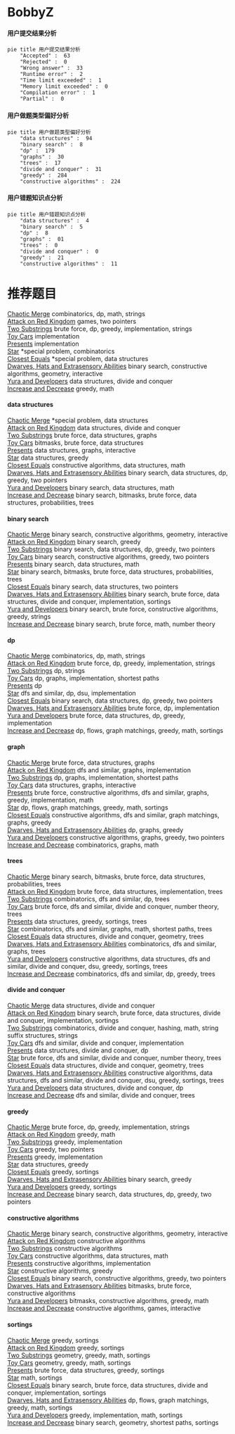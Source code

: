 # BobbyZ
<!-- tabs:start -->
#### **用户提交结果分析**

```mermaid
pie title 用户提交结果分析
    "Accepted" :  63
    "Rejected" :  0
    "Wrong answer" :  33
    "Runtime error" :  2
    "Time limit exceeded" :  1
    "Memory limit exceeded" :  0
    "Compilation error" :  1
    "Partial" :  0
```
#### **用户做题类型偏好分析**

```mermaid
pie title 用户做题类型偏好分析
    "data structures" :  94
    "binary search" :  8
    "dp" :  179
    "graphs" :  30
    "trees" :  17
    "divide and conquer" :  31
    "greedy" :  284
    "constructive algorithms" :  224
```
#### **用户错题知识点分析**

```mermaid
pie title 用户错题知识点分析
    "data structures" :  4
    "binary search" :  5
    "dp" :  8
    "graphs" :  01
    "trees" :  0
    "divide and conquer" :  0
    "greedy" :  21
    "constructive algorithms" :  11
```
<!-- tabs:end -->
# 推荐题目
[Chaotic Merge](http://codeforces.com/problemset/problem/1499/E)		combinatorics,
                        dp,
                        math,
                        strings		  
[Attack on Red Kingdom](http://codeforces.com/problemset/problem/1312/F)		games,
                        two pointers		  
[Two Substrings](http://codeforces.com/problemset/problem/550/A)		brute force,
                        dp,
                        greedy,
                        implementation,
                        strings		  
[Toy Cars](http://codeforces.com/problemset/problem/545/A)		implementation		  
[Presents](http://codeforces.com/problemset/problem/54/A)		implementation		  
[Star](http://codeforces.com/problemset/problem/171/B)		*special problem,
                        combinatorics		  
[Closest Equals](http://codeforces.com/problemset/problem/522/D)		*special problem,
                        data structures		  
[Dwarves, Hats and Extrasensory Abilities](http://codeforces.com/problemset/problem/1063/C)		binary search,
                        constructive algorithms,
                        geometry,
                        interactive		  
[Yura and Developers](http://codeforces.com/problemset/problem/549/F)		data structures,
                        divide and conquer		  
[Increase and Decrease](http://codeforces.com/problemset/problem/246/B)		greedy,
                        math		  
<!-- tabs:start -->
#### **data structures**
[Chaotic Merge](http://codeforces.com/problemset/problem/522/D)		*special problem,
                        data structures		  
[Attack on Red Kingdom](http://codeforces.com/problemset/problem/549/F)		data structures,
                        divide and conquer		  
[Two Substrings](http://codeforces.com/problemset/problem/1056/G)		brute force,
                        data structures,
                        graphs		  
[Toy Cars](http://codeforces.com/problemset/problem/1017/D)		bitmasks,
                        brute force,
                        data structures		  
[Presents](http://codeforces.com/problemset/problem/1499/G)		data structures,
                        graphs,
                        interactive		  
[Star](https://codeforces.com/contest/1478/problem/E)		data structures,
                        greedy		  
[Closest Equals](http://codeforces.com/problemset/problem/1283/C)		constructive algorithms,
                        data structures,
                        math		  
[Dwarves, Hats and Extrasensory Abilities](http://codeforces.com/problemset/problem/1492/C)		binary search,
                        data structures,
                        dp,
                        greedy,
                        two pointers		  
[Yura and Developers](http://codeforces.com/problemset/problem/1490/G)		binary search,
                        data structures,
                        math		  
[Increase and Decrease](http://codeforces.com/problemset/problem/1479/D)		binary search,
                        bitmasks,
                        brute force,
                        data structures,
                        probabilities,
                        trees		  
#### **binary search**
[Chaotic Merge](http://codeforces.com/problemset/problem/1063/C)		binary search,
                        constructive algorithms,
                        geometry,
                        interactive		  
[Attack on Red Kingdom](http://codeforces.com/problemset/problem/1329/E)		binary search,
                        greedy		  
[Two Substrings](http://codeforces.com/problemset/problem/1492/C)		binary search,
                        data structures,
                        dp,
                        greedy,
                        two pointers		  
[Toy Cars](http://codeforces.com/problemset/problem/1463/D)		binary search,
                        constructive algorithms,
                        greedy,
                        two pointers		  
[Presents](http://codeforces.com/problemset/problem/1490/G)		binary search,
                        data structures,
                        math		  
[Star](http://codeforces.com/problemset/problem/1479/D)		binary search,
                        bitmasks,
                        brute force,
                        data structures,
                        probabilities,
                        trees		  
[Closest Equals](http://codeforces.com/problemset/problem/1436/E)		binary search,
                        data structures,
                        two pointers		  
[Dwarves, Hats and Extrasensory Abilities](http://codeforces.com/problemset/problem/1461/D)		binary search,
                        brute force,
                        data structures,
                        divide and conquer,
                        implementation,
                        sortings		  
[Yura and Developers](http://codeforces.com/problemset/problem/1493/C)		binary search,
                        brute force,
                        constructive algorithms,
                        greedy,
                        strings		  
[Increase and Decrease](http://codeforces.com/problemset/problem/1487/D)		binary search,
                        brute force,
                        math,
                        number theory		  
#### **dp**
[Chaotic Merge](http://codeforces.com/problemset/problem/1499/E)		combinatorics,
                        dp,
                        math,
                        strings		  
[Attack on Red Kingdom](http://codeforces.com/problemset/problem/550/A)		brute force,
                        dp,
                        greedy,
                        implementation,
                        strings		  
[Two Substrings](http://codeforces.com/problemset/problem/1110/H)		dp,
                        strings		  
[Toy Cars](http://codeforces.com/problemset/problem/1183/E)		dp,
                        graphs,
                        implementation,
                        shortest paths		  
[Presents](http://codeforces.com/problemset/problem/383/D)		dp		  
[Star](http://codeforces.com/problemset/problem/1476/D)		dfs and similar,
                        dp,
                        dsu,
                        implementation		  
[Closest Equals](http://codeforces.com/problemset/problem/1492/C)		binary search,
                        data structures,
                        dp,
                        greedy,
                        two pointers		  
[Dwarves, Hats and Extrasensory Abilities](https://codeforces.com/contest/1457/problem/C)		brute force,
                        dp,
                        implementation		  
[Yura and Developers](http://codeforces.com/problemset/problem/1491/C)		brute force,
                        data structures,
                        dp,
                        greedy,
                        implementation		  
[Increase and Decrease](http://codeforces.com/problemset/problem/1437/C)		dp,
                        flows,
                        graph matchings,
                        greedy,
                        math,
                        sortings		  
#### **graph**
[Chaotic Merge](http://codeforces.com/problemset/problem/1056/G)		brute force,
                        data structures,
                        graphs		  
[Attack on Red Kingdom](http://codeforces.com/problemset/problem/500/A)		dfs and similar,
                        graphs,
                        implementation		  
[Two Substrings](http://codeforces.com/problemset/problem/1183/E)		dp,
                        graphs,
                        implementation,
                        shortest paths		  
[Toy Cars](http://codeforces.com/problemset/problem/1499/G)		data structures,
                        graphs,
                        interactive		  
[Presents](http://codeforces.com/problemset/problem/1487/C)		brute force,
                        constructive algorithms,
                        dfs and similar,
                        graphs,
                        greedy,
                        implementation,
                        math		  
[Star](http://codeforces.com/problemset/problem/1437/C)		dp,
                        flows,
                        graph matchings,
                        greedy,
                        math,
                        sortings		  
[Closest Equals](http://codeforces.com/problemset/problem/1470/D)		constructive algorithms,
                        dfs and similar,
                        graph matchings,
                        graphs,
                        greedy		  
[Dwarves, Hats and Extrasensory Abilities](http://codeforces.com/problemset/problem/1476/C)		dp,
                        graphs,
                        greedy		  
[Yura and Developers](http://codeforces.com/problemset/problem/1304/D)		constructive algorithms,
                        graphs,
                        greedy,
                        two pointers		  
[Increase and Decrease](http://codeforces.com/problemset/problem/1475/C)		combinatorics,
                        graphs,
                        math		  
#### **trees**
[Chaotic Merge](http://codeforces.com/problemset/problem/1479/D)		binary search,
                        bitmasks,
                        brute force,
                        data structures,
                        probabilities,
                        trees		  
[Attack on Red Kingdom](http://codeforces.com/problemset/problem/1511/C)		brute force,
                        data structures,
                        implementation,
                        trees		  
[Two Substrings](http://codeforces.com/problemset/problem/1499/F)		combinatorics,
                        dfs and similar,
                        dp,
                        trees		  
[Toy Cars](http://codeforces.com/problemset/problem/1491/E)		brute force,
                        dfs and similar,
                        divide and conquer,
                        number theory,
                        trees		  
[Presents](http://codeforces.com/problemset/problem/1466/D)		data structures,
                        greedy,
                        sortings,
                        trees		  
[Star](http://codeforces.com/problemset/problem/1495/D)		combinatorics,
                        dfs and similar,
                        graphs,
                        math,
                        shortest paths,
                        trees		  
[Closest Equals](http://codeforces.com/problemset/problem/1303/G)		data structures,
                        divide and conquer,
                        geometry,
                        trees		  
[Dwarves, Hats and Extrasensory Abilities](http://codeforces.com/problemset/problem/1454/E)		combinatorics,
                        dfs and similar,
                        graphs,
                        trees		  
[Yura and Developers](http://codeforces.com/problemset/problem/1494/D)		constructive algorithms,
                        data structures,
                        dfs and similar,
                        divide and conquer,
                        dsu,
                        greedy,
                        sortings,
                        trees		  
[Increase and Decrease](http://codeforces.com/problemset/problem/1292/C)		combinatorics,
                        dfs and similar,
                        dp,
                        greedy,
                        trees		  
#### **divide and conquer**
[Chaotic Merge](http://codeforces.com/problemset/problem/549/F)		data structures,
                        divide and conquer		  
[Attack on Red Kingdom](http://codeforces.com/problemset/problem/1461/D)		binary search,
                        brute force,
                        data structures,
                        divide and conquer,
                        implementation,
                        sortings		  
[Two Substrings](http://codeforces.com/problemset/problem/1466/G)		combinatorics,
                        divide and conquer,
                        hashing,
                        math,
                        string suffix structures,
                        strings		  
[Toy Cars](http://codeforces.com/problemset/problem/1490/D)		dfs and similar,
                        divide and conquer,
                        implementation		  
[Presents](https://codeforces.com/contest/1483/problem/C)		data structures,
                        divide and conquer,
                        dp		  
[Star](http://codeforces.com/problemset/problem/1491/E)		brute force,
                        dfs and similar,
                        divide and conquer,
                        number theory,
                        trees		  
[Closest Equals](http://codeforces.com/problemset/problem/1303/G)		data structures,
                        divide and conquer,
                        geometry,
                        trees		  
[Dwarves, Hats and Extrasensory Abilities](http://codeforces.com/problemset/problem/1494/D)		constructive algorithms,
                        data structures,
                        dfs and similar,
                        divide and conquer,
                        dsu,
                        greedy,
                        sortings,
                        trees		  
[Yura and Developers](http://codeforces.com/problemset/problem/1482/E)		data structures,
                        divide and conquer,
                        dp		  
[Increase and Decrease](http://codeforces.com/problemset/problem/566/C)		dfs and similar,
                        divide and conquer,
                        trees		  
#### **greedy**
[Chaotic Merge](http://codeforces.com/problemset/problem/550/A)		brute force,
                        dp,
                        greedy,
                        implementation,
                        strings		  
[Attack on Red Kingdom](http://codeforces.com/problemset/problem/246/B)		greedy,
                        math		  
[Two Substrings](http://codeforces.com/problemset/problem/1101/B)		greedy,
                        implementation		  
[Toy Cars](http://codeforces.com/problemset/problem/1251/C)		greedy,
                        two pointers		  
[Presents](http://codeforces.com/problemset/problem/1000/A)		greedy,
                        implementation		  
[Star](https://codeforces.com/contest/1478/problem/E)		data structures,
                        greedy		  
[Closest Equals](http://codeforces.com/problemset/problem/1175/D)		greedy,
                        sortings		  
[Dwarves, Hats and Extrasensory Abilities](http://codeforces.com/problemset/problem/1329/E)		binary search,
                        greedy		  
[Yura and Developers](http://codeforces.com/problemset/problem/1445/A)		greedy,
                        sortings		  
[Increase and Decrease](http://codeforces.com/problemset/problem/1492/C)		binary search,
                        data structures,
                        dp,
                        greedy,
                        two pointers		  
#### **constructive algorithms**
[Chaotic Merge](http://codeforces.com/problemset/problem/1063/C)		binary search,
                        constructive algorithms,
                        geometry,
                        interactive		  
[Attack on Red Kingdom](http://codeforces.com/problemset/problem/1368/C)		constructive algorithms		  
[Two Substrings](http://codeforces.com/problemset/problem/10/E)		constructive algorithms		  
[Toy Cars](http://codeforces.com/problemset/problem/1283/C)		constructive algorithms,
                        data structures,
                        math		  
[Presents](https://codeforces.com/contest/1440/problem/C1)		constructive algorithms,
                        implementation		  
[Star](http://codeforces.com/problemset/problem/1493/A)		constructive algorithms,
                        greedy		  
[Closest Equals](http://codeforces.com/problemset/problem/1463/D)		binary search,
                        constructive algorithms,
                        greedy,
                        two pointers		  
[Dwarves, Hats and Extrasensory Abilities](https://codeforces.com/contest/1456/problem/B)		bitmasks,
                        brute force,
                        constructive algorithms		  
[Yura and Developers](http://codeforces.com/problemset/problem/1492/D)		bitmasks,
                        constructive algorithms,
                        greedy,
                        math		  
[Increase and Decrease](https://codeforces.com/contest/1504/problem/D)		constructive algorithms,
                        games,
                        interactive		  
#### **sortings**
[Chaotic Merge](http://codeforces.com/problemset/problem/1175/D)		greedy,
                        sortings		  
[Attack on Red Kingdom](http://codeforces.com/problemset/problem/1445/A)		greedy,
                        sortings		  
[Two Substrings](https://codeforces.com/contest/1496/problem/C)		geometry,
                        greedy,
                        math,
                        sortings		  
[Toy Cars](http://codeforces.com/problemset/problem/1495/A)		geometry,
                        greedy,
                        math,
                        sortings		  
[Presents](http://codeforces.com/problemset/problem/1497/A)		brute force,
                        data structures,
                        greedy,
                        sortings		  
[Star](http://codeforces.com/problemset/problem/1427/A)		math,
                        sortings		  
[Closest Equals](http://codeforces.com/problemset/problem/1461/D)		binary search,
                        brute force,
                        data structures,
                        divide and conquer,
                        implementation,
                        sortings		  
[Dwarves, Hats and Extrasensory Abilities](http://codeforces.com/problemset/problem/1437/C)		dp,
                        flows,
                        graph matchings,
                        greedy,
                        math,
                        sortings		  
[Yura and Developers](http://codeforces.com/problemset/problem/1473/A)		greedy,
                        implementation,
                        math,
                        sortings		  
[Increase and Decrease](http://codeforces.com/problemset/problem/1486/B)		binary search,
                        geometry,
                        shortest paths,
                        sortings		  
<!-- tabs:end -->
